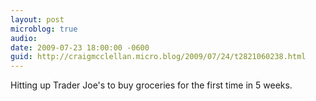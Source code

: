 ```yaml
---
layout: post
microblog: true
audio: 
date: 2009-07-23 18:00:00 -0600
guid: http://craigmcclellan.micro.blog/2009/07/24/t2821060238.html
---
```

Hitting up Trader Joe's to buy groceries for the first time in 5 weeks.
